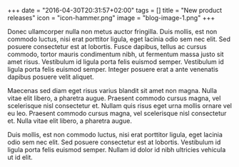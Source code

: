 +++
date = "2016-04-30T20:31:57+02:00"
tags = []
title = "New product releases"
icon = "icon-hammer.png"
image = "blog-image-1.png"
+++

Donec ullamcorper nulla non metus auctor fringilla. Duis mollis, est non commodo luctus, nisi erat porttitor ligula, eget lacinia odio sem nec elit. Sed posuere consectetur est at lobortis. Fusce dapibus, tellus ac cursus commodo, tortor mauris condimentum nibh, ut fermentum massa justo sit amet risus. Vestibulum id ligula porta felis euismod semper. Vestibulum id ligula porta felis euismod semper. Integer posuere erat a ante venenatis dapibus posuere velit aliquet.

Maecenas sed diam eget risus varius blandit sit amet non magna. Nulla vitae elit libero, a pharetra augue. Praesent commodo cursus magna, vel scelerisque nisl consectetur et. Nullam quis risus eget urna mollis ornare vel eu leo. Praesent commodo cursus magna, vel scelerisque nisl consectetur et. Nulla vitae elit libero, a pharetra augue.

Duis mollis, est non commodo luctus, nisi erat porttitor ligula, eget lacinia odio sem nec elit. Sed posuere consectetur est at lobortis. Vestibulum id ligula porta felis euismod semper. Nullam id dolor id nibh ultricies vehicula ut id elit.